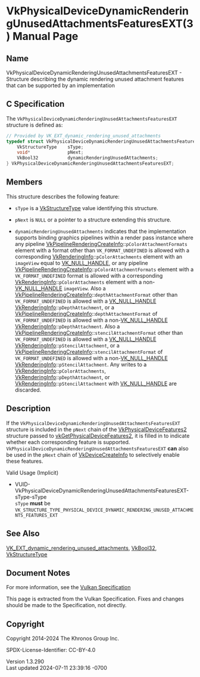 # VkPhysicalDeviceDynamicRenderingUnusedAttachmentsFeaturesEXT(3) Manual Page

## Name

VkPhysicalDeviceDynamicRenderingUnusedAttachmentsFeaturesEXT - Structure
describing the dynamic rendering unused attachment features that can be
supported by an implementation



## <a href="#_c_specification" class="anchor"></a>C Specification

The `VkPhysicalDeviceDynamicRenderingUnusedAttachmentsFeaturesEXT`
structure is defined as:

``` c
// Provided by VK_EXT_dynamic_rendering_unused_attachments
typedef struct VkPhysicalDeviceDynamicRenderingUnusedAttachmentsFeaturesEXT {
    VkStructureType    sType;
    void*              pNext;
    VkBool32           dynamicRenderingUnusedAttachments;
} VkPhysicalDeviceDynamicRenderingUnusedAttachmentsFeaturesEXT;
```

## <a href="#_members" class="anchor"></a>Members

This structure describes the following feature:

- `sType` is a [VkStructureType](https://registry.khronos.org/vulkan/specs/1.3-extensions/man/html/VkStructureType.html) value identifying
  this structure.

- `pNext` is `NULL` or a pointer to a structure extending this
  structure.

- <span id="features-dynamicRenderingUnusedAttachments"></span>
  `dynamicRenderingUnusedAttachments` indicates that the implementation
  supports binding graphics pipelines within a render pass instance
  where any pipeline
  [VkPipelineRenderingCreateInfo](https://registry.khronos.org/vulkan/specs/1.3-extensions/man/html/VkPipelineRenderingCreateInfo.html)::`pColorAttachmentFormats`
  element with a format other than `VK_FORMAT_UNDEFINED` is allowed with
  a corresponding
  [VkRenderingInfo](https://registry.khronos.org/vulkan/specs/1.3-extensions/man/html/VkRenderingInfo.html)::`pColorAttachments` element
  with an `imageView` equal to [VK_NULL_HANDLE](https://registry.khronos.org/vulkan/specs/1.3-extensions/man/html/VK_NULL_HANDLE.html), or
  any pipeline
  [VkPipelineRenderingCreateInfo](https://registry.khronos.org/vulkan/specs/1.3-extensions/man/html/VkPipelineRenderingCreateInfo.html)::`pColorAttachmentFormats`
  element with a `VK_FORMAT_UNDEFINED` format is allowed with a
  corresponding
  [VkRenderingInfo](https://registry.khronos.org/vulkan/specs/1.3-extensions/man/html/VkRenderingInfo.html)::`pColorAttachments` element
  with a non-[VK_NULL_HANDLE](https://registry.khronos.org/vulkan/specs/1.3-extensions/man/html/VK_NULL_HANDLE.html) `imageView`. Also a
  [VkPipelineRenderingCreateInfo](https://registry.khronos.org/vulkan/specs/1.3-extensions/man/html/VkPipelineRenderingCreateInfo.html)::`depthAttachmentFormat`
  other than `VK_FORMAT_UNDEFINED` is allowed with a
  [VK_NULL_HANDLE](https://registry.khronos.org/vulkan/specs/1.3-extensions/man/html/VK_NULL_HANDLE.html)
  [VkRenderingInfo](https://registry.khronos.org/vulkan/specs/1.3-extensions/man/html/VkRenderingInfo.html)::`pDepthAttachment`, or a
  [VkPipelineRenderingCreateInfo](https://registry.khronos.org/vulkan/specs/1.3-extensions/man/html/VkPipelineRenderingCreateInfo.html)::`depthAttachmentFormat`
  of `VK_FORMAT_UNDEFINED` is allowed with a
  non-[VK_NULL_HANDLE](https://registry.khronos.org/vulkan/specs/1.3-extensions/man/html/VK_NULL_HANDLE.html)
  [VkRenderingInfo](https://registry.khronos.org/vulkan/specs/1.3-extensions/man/html/VkRenderingInfo.html)::`pDepthAttachment`. Also a
  [VkPipelineRenderingCreateInfo](https://registry.khronos.org/vulkan/specs/1.3-extensions/man/html/VkPipelineRenderingCreateInfo.html)::`stencilAttachmentFormat`
  other than `VK_FORMAT_UNDEFINED` is allowed with a
  [VK_NULL_HANDLE](https://registry.khronos.org/vulkan/specs/1.3-extensions/man/html/VK_NULL_HANDLE.html)
  [VkRenderingInfo](https://registry.khronos.org/vulkan/specs/1.3-extensions/man/html/VkRenderingInfo.html)::`pStencilAttachment`, or a
  [VkPipelineRenderingCreateInfo](https://registry.khronos.org/vulkan/specs/1.3-extensions/man/html/VkPipelineRenderingCreateInfo.html)::`stencilAttachmentFormat`
  of `VK_FORMAT_UNDEFINED` is allowed with a
  non-[VK_NULL_HANDLE](https://registry.khronos.org/vulkan/specs/1.3-extensions/man/html/VK_NULL_HANDLE.html)
  [VkRenderingInfo](https://registry.khronos.org/vulkan/specs/1.3-extensions/man/html/VkRenderingInfo.html)::`pStencilAttachment`. Any
  writes to a
  [VkRenderingInfo](https://registry.khronos.org/vulkan/specs/1.3-extensions/man/html/VkRenderingInfo.html)::`pColorAttachments`,
  [VkRenderingInfo](https://registry.khronos.org/vulkan/specs/1.3-extensions/man/html/VkRenderingInfo.html)::`pDepthAttachment`, or
  [VkRenderingInfo](https://registry.khronos.org/vulkan/specs/1.3-extensions/man/html/VkRenderingInfo.html)::`pStencilAttachment` with
  [VK_NULL_HANDLE](https://registry.khronos.org/vulkan/specs/1.3-extensions/man/html/VK_NULL_HANDLE.html) are discarded.

## <a href="#_description" class="anchor"></a>Description

If the `VkPhysicalDeviceDynamicRenderingUnusedAttachmentsFeaturesEXT`
structure is included in the `pNext` chain of the
[VkPhysicalDeviceFeatures2](https://registry.khronos.org/vulkan/specs/1.3-extensions/man/html/VkPhysicalDeviceFeatures2.html) structure
passed to
[vkGetPhysicalDeviceFeatures2](https://registry.khronos.org/vulkan/specs/1.3-extensions/man/html/vkGetPhysicalDeviceFeatures2.html), it is
filled in to indicate whether each corresponding feature is supported.
`VkPhysicalDeviceDynamicRenderingUnusedAttachmentsFeaturesEXT` **can**
also be used in the `pNext` chain of
[VkDeviceCreateInfo](https://registry.khronos.org/vulkan/specs/1.3-extensions/man/html/VkDeviceCreateInfo.html) to selectively enable
these features.

Valid Usage (Implicit)

- <a
  href="#VUID-VkPhysicalDeviceDynamicRenderingUnusedAttachmentsFeaturesEXT-sType-sType"
  id="VUID-VkPhysicalDeviceDynamicRenderingUnusedAttachmentsFeaturesEXT-sType-sType"></a>
  VUID-VkPhysicalDeviceDynamicRenderingUnusedAttachmentsFeaturesEXT-sType-sType  
  `sType` **must** be
  `VK_STRUCTURE_TYPE_PHYSICAL_DEVICE_DYNAMIC_RENDERING_UNUSED_ATTACHMENTS_FEATURES_EXT`

## <a href="#_see_also" class="anchor"></a>See Also

[VK_EXT_dynamic_rendering_unused_attachments](https://registry.khronos.org/vulkan/specs/1.3-extensions/man/html/VK_EXT_dynamic_rendering_unused_attachments.html),
[VkBool32](https://registry.khronos.org/vulkan/specs/1.3-extensions/man/html/VkBool32.html), [VkStructureType](https://registry.khronos.org/vulkan/specs/1.3-extensions/man/html/VkStructureType.html)

## <a href="#_document_notes" class="anchor"></a>Document Notes

For more information, see the <a
href="https://registry.khronos.org/vulkan/specs/1.3-extensions/html/vkspec.html#VkPhysicalDeviceDynamicRenderingUnusedAttachmentsFeaturesEXT"
target="_blank" rel="noopener">Vulkan Specification</a>

This page is extracted from the Vulkan Specification. Fixes and changes
should be made to the Specification, not directly.

## <a href="#_copyright" class="anchor"></a>Copyright

Copyright 2014-2024 The Khronos Group Inc.

SPDX-License-Identifier: CC-BY-4.0

Version 1.3.290  
Last updated 2024-07-11 23:39:16 -0700
